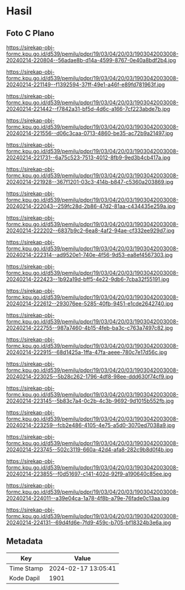 # Hasil

## Foto C Plano

https://sirekap-obj-formc.kpu.go.id/d539/pemilu/pdpr/19/03/04/20/03/1903042003008-20240214-220804--56adae8b-d14a-4599-8767-0e40a8bdf2b4.jpg

https://sirekap-obj-formc.kpu.go.id/d539/pemilu/pdpr/19/03/04/20/03/1903042003008-20240214-221149--f1392594-37ff-49e1-a46f-e89fd781963f.jpg

https://sirekap-obj-formc.kpu.go.id/d539/pemilu/pdpr/19/03/04/20/03/1903042003008-20240214-221442--f7842a31-bf5d-4d6c-a166-7cf223abde7b.jpg

https://sirekap-obj-formc.kpu.go.id/d539/pemilu/pdpr/19/03/04/20/03/1903042003008-20240214-221556--d06c3caa-0713-4860-be35-ac72b9a21497.jpg

https://sirekap-obj-formc.kpu.go.id/d539/pemilu/pdpr/19/03/04/20/03/1903042003008-20240214-221731--6a75c523-7513-4012-8fb9-9ed3b4cb417a.jpg

https://sirekap-obj-formc.kpu.go.id/d539/pemilu/pdpr/19/03/04/20/03/1903042003008-20240214-221928--367f1201-03c3-414b-b847-c5360a203869.jpg

https://sirekap-obj-formc.kpu.go.id/d539/pemilu/pdpr/19/03/04/20/03/1903042003008-20240214-222043--259fc28d-2b86-47d2-81aa-c434435e259a.jpg

https://sirekap-obj-formc.kpu.go.id/d539/pemilu/pdpr/19/03/04/20/03/1903042003008-20240214-222202--6837b9c2-6ea8-4af2-94ae-cf332ee929d7.jpg

https://sirekap-obj-formc.kpu.go.id/d539/pemilu/pdpr/19/03/04/20/03/1903042003008-20240214-222314--ad9520e1-740e-4f56-9d53-ea8ef4567303.jpg

https://sirekap-obj-formc.kpu.go.id/d539/pemilu/pdpr/19/03/04/20/03/1903042003008-20240214-222423--1b92a19d-bff5-4e22-9db6-7cba32f55191.jpg

https://sirekap-obj-formc.kpu.go.id/d539/pemilu/pdpr/19/03/04/20/03/1903042003008-20240214-222612--293076ee-5285-40fb-9451-e1cde2642740.jpg

https://sirekap-obj-formc.kpu.go.id/d539/pemilu/pdpr/19/03/04/20/03/1903042003008-20240214-222755--987a7460-4b15-4feb-ba3c-c763a7497c82.jpg

https://sirekap-obj-formc.kpu.go.id/d539/pemilu/pdpr/19/03/04/20/03/1903042003008-20240214-222915--68d1425a-1ffa-47fa-aeee-780c7e17d56c.jpg

https://sirekap-obj-formc.kpu.go.id/d539/pemilu/pdpr/19/03/04/20/03/1903042003008-20240214-223025--5b28c262-1796-4df8-98ee-ddd630f74cf9.jpg

https://sirekap-obj-formc.kpu.go.id/d539/pemilu/pdpr/19/03/04/20/03/1903042003008-20240214-223145--5b83c7a4-0c2b-4c3b-9692-9d1015b552fb.jpg

https://sirekap-obj-formc.kpu.go.id/d539/pemilu/pdpr/19/03/04/20/03/1903042003008-20240214-223259--fcb2e486-4105-4e75-a5d0-3070ed7038a9.jpg

https://sirekap-obj-formc.kpu.go.id/d539/pemilu/pdpr/19/03/04/20/03/1903042003008-20240214-223745--502c3119-660a-42d4-afa8-282c9b8d0f4b.jpg

https://sirekap-obj-formc.kpu.go.id/d539/pemilu/pdpr/19/03/04/20/03/1903042003008-20240214-223855--f0d51697-c141-402d-92f9-a190640c85ee.jpg

https://sirekap-obj-formc.kpu.go.id/d539/pemilu/pdpr/19/03/04/20/03/1903042003008-20240214-224011--a39e04ca-1a78-4f8b-a79e-76fade0c13aa.jpg

https://sirekap-obj-formc.kpu.go.id/d539/pemilu/pdpr/19/03/04/20/03/1903042003008-20240214-224131--69d4fd6e-7fd9-459c-b705-bf18324b3e6a.jpg


## Metadata

| Key        | Value               |
| ---------- | ------------------- |
| Time Stamp | 2024-02-17 13:05:41 |
| Kode Dapil | 1901                |



